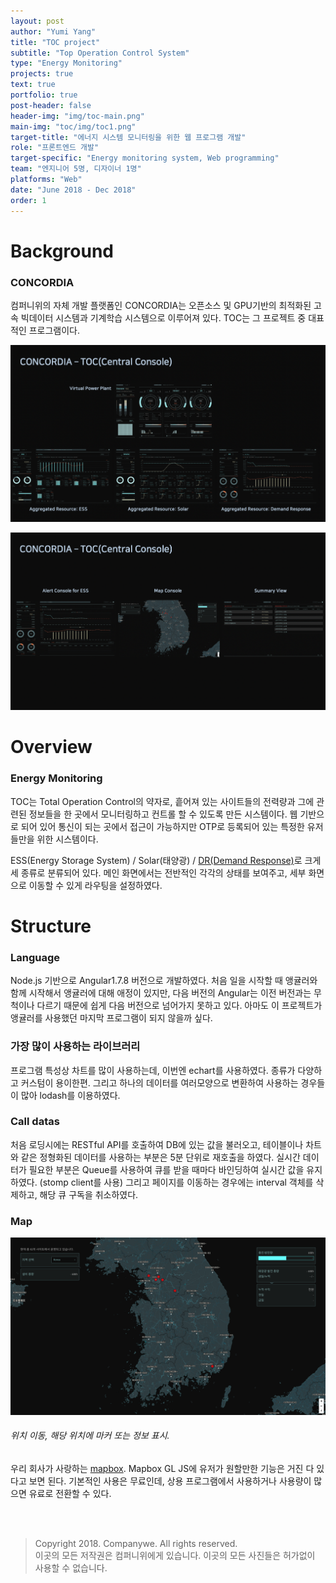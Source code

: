 ```yaml
---
layout: post
author: "Yumi Yang"
title: "TOC project"
subtitle: "Top Operation Control System"
type: "Energy Monitoring"
projects: true
text: true
portfolio: true
post-header: false
header-img: "img/toc-main.png"
main-img: "toc/img/toc1.png"
target-title: "에너지 시스템 모니터링을 위한 웹 프로그램 개발"
role: "프론트엔드 개발"
target-specific: "Energy monitoring system, Web programming"
team: "엔지니어 5명, 디자이너 1명"
platforms: "Web"
date: "June 2018 - Dec 2018"
order: 1
---
```


# Background

### CONCORDIA

컴퍼니위의 자체 개발 플랫폼인 CONCORDIA는 오픈소스 및 GPU기반의 최적화된 고속 빅데이터 시스템과 기계학습 시스템으로 이루어져 있다.
TOC는 그 프로젝트 중 대표적인 프로그램이다.

![toc1](img/toc1.png)

![toc2](img/toc2.png)

# Overview

### Energy Monitoring

TOC는 Total Operation Control의 약자로, 흩어져 있는 사이트들의 전력량과 그에 관련된 정보들을 한 곳에서 모니터링하고 컨트롤 할 수 있도록
만든 시스템이다. 웹 기반으로 되어 있어 통신이 되는 곳에서 접근이 가능하지만 OTP로 등록되어 있는 특정한 유저들만을 위한 시스템이다.

ESS(Energy Storage System) / Solar(태양광) / [DR(Demand Response)](https://en.wikipedia.org/wiki/Demand_response)로 크게 세 종류로 분류되어 있다.
메인 화면에서는 전반적인 각각의 상태를 보여주고, 세부 화면으로 이동할 수 있게 라우팅을 설정하였다.

# Structure

### Language

Node.js 기반으로 Angular1.7.8 버전으로 개발하였다. 처음 일을 시작할 때 앵귤러와 함께 시작해서 앵귤러에 대해 애정이 있지만,
다음 버전의 Angular는 이전 버전과는 무척이나 다르기 때문에 쉽게 다음 버전으로 넘어가지 못하고 있다.
아마도 이 프로젝트가 앵귤러를 사용했던 마지막 프로그램이 되지 않을까 싶다.

### 가장 많이 사용하는 라이브러리

프로그램 특성상 차트를 많이 사용하는데, 이번엔 echart를 사용하였다. 종류가 다양하고 커스텀이 용이한편.
그리고 하나의 데이터를 여러모양으로 변환하여 사용하는 경우들이 많아 lodash를 이용하였다.

### Call datas

처음 로딩시에는 RESTful API를 호출하여 DB에 있는 값을 불러오고, 테이블이나 차트와 같은 정형화된 데이터를 사용하는 부분은 5분 단위로 재호출을 하였다.
실시간 데이터가 필요한 부분은 Queue를 사용하여 큐를 받을 때마다 바인딩하여 실시간 값을 유지하였다. (stomp client를 사용)
그리고 페이지를 이동하는 경우에는 interval 객체를 삭제하고, 해당 큐 구독을 취소하였다.

### Map

![map](img/map.png)

###### 위치 이동, 해당 위치에 마커 또는 정보 표시.

우리 회사가 사랑하는 [mapbox](https://www.mapbox.com/). Mapbox GL JS에 유저가 원할만한 기능은 거진 다 있다고 보면 된다.
기본적인 사용은 무료인데, 상용 프로그램에서 사용하거나 사용량이 많으면 유료로 전환할 수 있다.

<br/><br/>

> Copyright 2018. Companywe. All rights reserved. <br/>
> 이곳의 모든 저작권은 컴퍼니위에게 있습니다. 이곳의 모든 사진들은 허가없이 사용할 수 없습니다.
